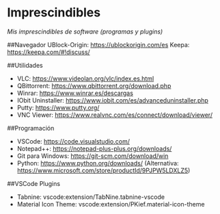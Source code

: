 # Imprescindibles

_Mis imprescindibles de software (programas y plugins)_

##Navegador
UBlock-Origin: https://ublockorigin.com/es
Keepa: https://keepa.com/#!discuss/

##Utilidades
* VLC: https://www.videolan.org/vlc/index.es.html
* QBittorrent: https://www.qbittorrent.org/download.php
* Winrar: https://www.winrar.es/descargas
* IObit Uninstaller: https://www.iobit.com/es/advanceduninstaller.php
* Putty: https://www.putty.org/
* VNC Viewer: https://www.realvnc.com/es/connect/download/viewer/

##Programación
* VSCode: https://code.visualstudio.com/
* Notepad++: https://notepad-plus-plus.org/downloads/
* Git para Windows: https://git-scm.com/download/win
* Python: https://www.python.org/downloads/ (Alternativa: https://www.microsoft.com/store/productId/9PJPW5LDXLZ5)


##VSCode Plugins
* Tabnine: vscode:extension/TabNine.tabnine-vscode
* Material Icon Theme: vscode:extension/PKief.material-icon-theme


